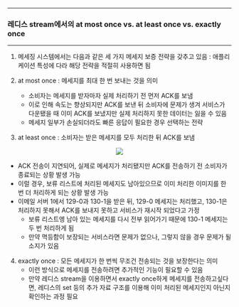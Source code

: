 -----
### 레디스 stream에서의 at most once vs. at least once vs. exactly once
-----
1. 메세징 시스템에서는 다음과 같은 세 가지 메세지 보증 전략을 갖추고 있음 : 애플리케이션 특성에 다라 해당 전략을 적절히 사용하면 됨
2. at most once : 메세지를 최대 한 번 보내는 것을 의미
   - 소비자는 메세지를 받자마자 실제 처리하기 전 먼저 ACK를 보냄
   - 이로 인해 속도는 향상되지만 ACK를 보낸 뒤 소비자에 문제가 생겨 서비스가 다운됐을 때 이미 ACK를 보냈지만 실제 처리하지 못한 데이터는 잃을 수 있음
   - 메세지 일부가 손실되더라도 빠른 응답이 필요한 경우 선택하는 전략

3. at least once : 소비자는 받은 메세지를 모두 처리한 뒤 ACK를 보냄
<div align="center">
<img src="https://github.com/user-attachments/assets/7391afab-1279-4cbb-8f1a-66c514a0ef6e">
</div>

   - ACK 전송이 지연되어, 실제로 메세지가 처리됐지만 ACK를 전송하기 전 소비자가 종료되는 상황 발생 가능
   - 이럴 경우, 보류 리스트에 처리된 메세지도 남아있으므로 이미 처리한 이미지를 한 번 더 처리하게 되는 상황 발생 가능
   - 이메일 서버 1에서 129-0과 130-1을 받은 뒤, 129-0 메세지는 처리했고, 130-1은 처리하지 못해서 ACK를 보내지 못하고 서비스가 재시작 되었다고 가정
     + 보류 리스트엥 남아 있는 메세지를 다시 전부 읽어가기 때문에 130-1 메세지는 두 번 처리하게 됨
     + 만약 멱등함이 보장되는 서비스라면 문제가 없으나, 그렇지 않을 경우 문제가 될 소지가 있음

4. exactly once : 모든 메세지가 한 번씩 무조건 전송되는 것을 보장한다는 의미
   - 이런 방식으로 메세지를 전송하려면 추가적인 기능이 필요할 수 있음
   - 만약 레디스 stream을 이용하면서 exactly once하게 메세지를 전송하고싶다면, 레디스의 set 등의 추가 자료 구조를 이용해 이미 처리된 메세지인지 아닌지 확인하는 과정 필요

